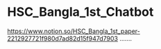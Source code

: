 # HSC_Bangla_1st_Chatbot

https://www.notion.so/HSC_Bangla_1st_paper-2212927721f980d7ad82d15f947d7903
.......
